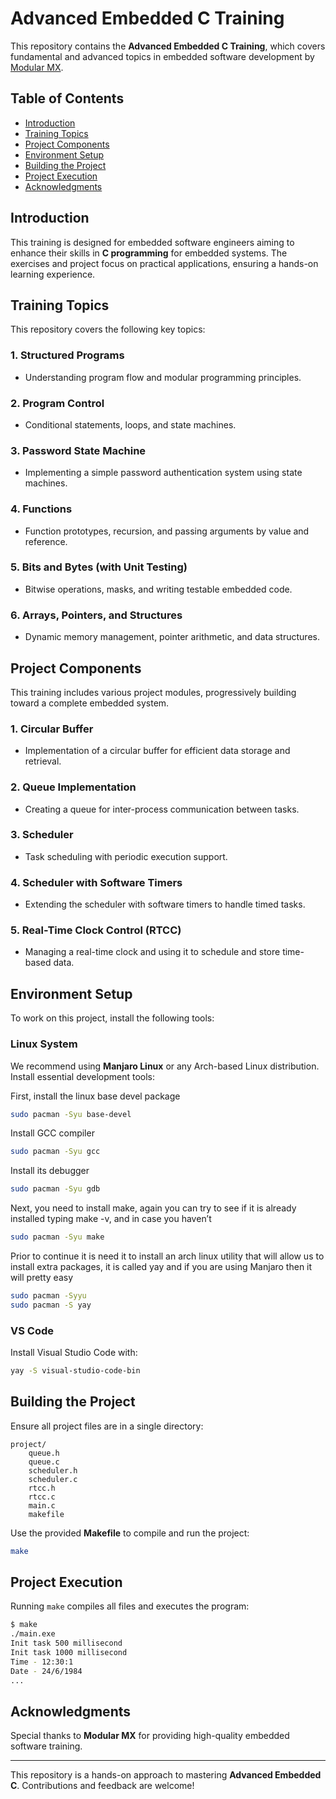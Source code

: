 # Advanced Embedded C Training

This repository contains the **Advanced Embedded C Training**, which covers fundamental and advanced topics in embedded software development by [Modular MX](https://www.linkedin.com/company/modular-mx/). 

## Table of Contents
- [Introduction](#introduction)
- [Training Topics](#training-topics)
- [Project Components](#project-components)
- [Environment Setup](#environment-setup)
- [Building the Project](#building-the-project)
- [Project Execution](#project-execution)
- [Acknowledgments](#acknowledgments)

## Introduction
This training is designed for embedded software engineers aiming to enhance their skills in **C programming** for embedded systems. The exercises and project focus on practical applications, ensuring a hands-on learning experience.

## Training Topics
This repository covers the following key topics:

### 1. Structured Programs
   - Understanding program flow and modular programming principles.

### 2. Program Control
   - Conditional statements, loops, and state machines.

### 3. Password State Machine
   - Implementing a simple password authentication system using state machines.

### 4. Functions
   - Function prototypes, recursion, and passing arguments by value and reference.

### 5. Bits and Bytes (with Unit Testing)
   - Bitwise operations, masks, and writing testable embedded code.

### 6. Arrays, Pointers, and Structures
   - Dynamic memory management, pointer arithmetic, and data structures.

## Project Components
This training includes various project modules, progressively building toward a complete embedded system.

### 1. Circular Buffer
   - Implementation of a circular buffer for efficient data storage and retrieval.

### 2. Queue Implementation
   - Creating a queue for inter-process communication between tasks.

### 3. Scheduler
   - Task scheduling with periodic execution support.

### 4. Scheduler with Software Timers
   - Extending the scheduler with software timers to handle timed tasks.

### 5. Real-Time Clock Control (RTCC)
   - Managing a real-time clock and using it to schedule and store time-based data.

## Environment Setup
To work on this project, install the following tools:

### Linux System
We recommend using **Manjaro Linux** or any Arch-based Linux distribution. Install essential development tools:

First, install the linux base devel package
```sh
sudo pacman -Syu base-devel
```

Install GCC compiler
```sh
sudo pacman -Syu gcc
```

Install its debugger
```sh
sudo pacman -Syu gdb
```
Next, you need to install make, again you can try to see if it is already installed typing  make -v, and in case you haven’t
```sh
sudo pacman -Syu make
```

Prior to continue it is need it to install an arch linux utility that will allow us to install extra packages, it is called yay and if you are using Manjaro then it will pretty easy
```sh
sudo pacman -Syyu
sudo pacman -S yay
```

### VS Code
Install Visual Studio Code with:
```sh
yay -S visual-studio-code-bin
```

## Building the Project
Ensure all project files are in a single directory:
```
project/
    queue.h
    queue.c
    scheduler.h
    scheduler.c
    rtcc.h
    rtcc.c
    main.c
    makefile
```

Use the provided **Makefile** to compile and run the project:
```sh
make
```

## Project Execution
Running `make` compiles all files and executes the program:
```sh
$ make
./main.exe
Init task 500 millisecond
Init task 1000 millisecond
Time - 12:30:1
Date - 24/6/1984
...
```

## Acknowledgments
Special thanks to **Modular MX** for providing high-quality embedded software training.

---
This repository is a hands-on approach to mastering **Advanced Embedded C**. Contributions and feedback are welcome!
